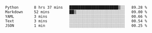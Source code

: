 <!--START_SECTION:waka-->

```txt
Python       8 hrs 37 mins   ██████████████████████▒░░   89.28 %
Markdown     52 mins         ██▒░░░░░░░░░░░░░░░░░░░░░░   09.00 %
YAML         3 mins          ░░░░░░░░░░░░░░░░░░░░░░░░░   00.66 %
Text         3 mins          ░░░░░░░░░░░░░░░░░░░░░░░░░   00.54 %
JSON         1 min           ░░░░░░░░░░░░░░░░░░░░░░░░░   00.25 %
```

<!--END_SECTION:waka-->
